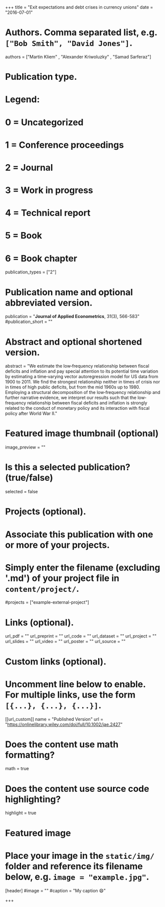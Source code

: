  +++
title = "Exit expectations and debt crises in currency unions"
date = "2016-07-01"

# Authors. Comma separated list, e.g. `["Bob Smith", "David Jones"]`.

authors = ["Martin Kliem" , "Alexander Kriwoluzky" , "Samad Sarferaz"]

# Publication type.
# Legend:
# 0 = Uncategorized
# 1 = Conference proceedings
# 2 = Journal
# 3 = Work in progress
# 4 = Technical report
# 5 = Book
# 6 = Book chapter
publication_types = ["2"]

# Publication name and optional abbreviated version.
publication = "**Journal of Applied Econometrics**, 31(3), 566-583"
#publication_short = ""

# Abstract and optional shortened version.
abstract = "We estimate the low‐frequency relationship between fiscal deficits and inflation and pay special attention to its potential time variation by estimating a time‐varying vector autoregression model for US data from 1900 to 2011. We find the strongest relationship neither in times of crisis nor in times of high public deficits, but from the mid 1960s up to 1980. Employing a structural decomposition of the low‐frequency relationship and further narrative evidence, we interpret our results such that the low‐frequency relationship between fiscal deficits and inflation is strongly related to the conduct of monetary policy and its interaction with fiscal policy after World War II."

# Featured image thumbnail (optional)
image_preview = ""

# Is this a selected publication? (true/false)
selected = false

# Projects (optional).
#   Associate this publication with one or more of your projects.
#   Simply enter the filename (excluding '.md') of your project file in `content/project/`.
#projects = ["example-external-project"]

# Links (optional).
url_pdf = ""
url_preprint = ""
url_code = ""
url_dataset = ""
url_project = ""
url_slides = ""
url_video = ""
url_poster = ""
url_source = ""

# Custom links (optional).
#   Uncomment line below to enable. For multiple links, use the form `[{...}, {...}, {...}]`.
[[url_custom]]
    name = "Published Version"
    url = "https://onlinelibrary.wiley.com/doi/full/10.1002/jae.2427"

# Does the content use math formatting?
math = true

# Does the content use source code highlighting?
highlight = true
  
# Featured image
# Place your image in the `static/img/` folder and reference its filename below, e.g. `image = "example.jpg"`.
[header]
#image = ""
#caption = "My caption :smile:"

+++
